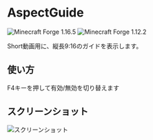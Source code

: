 # AspectGuide

![Minecraft Forge 1.16.5](https://img.shields.io/badge/Minecraft%20Forge-1.16.5-green)
![Minecraft Forge 1.12.2](https://img.shields.io/badge/Minecraft%20Forge-1.12.2-green)

Short動画用に、縦長9:16のガイドを表示します。

## 使い方

F4キーを押して有効/無効を切り替えます

## スクリーンショット

![スクリーンショット](https://cdn.discordapp.com/attachments/611227726971404298/860938729439100968/unknown.png)